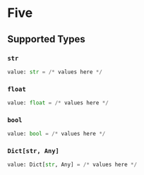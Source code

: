 # Five


## Supported Types

### `str`

```python
value: str = /* values here */
```

### `float`

```python
value: float = /* values here */
```

### `bool`

```python
value: bool = /* values here */
```

### `Dict[str, Any]`

```python
value: Dict[str, Any] = /* values here */
```

